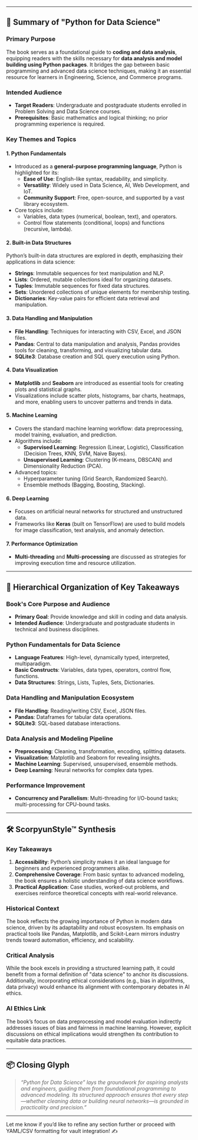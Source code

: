 
---

## 🌟 **Summary of "Python for Data Science"**

### **Primary Purpose**
The book serves as a foundational guide to **coding and data analysis**, equipping readers with the skills necessary for **data analysis and model building using Python packages**. It bridges the gap between basic programming and advanced data science techniques, making it an essential resource for learners in Engineering, Science, and Commerce programs.

### **Intended Audience**
- **Target Readers**: Undergraduate and postgraduate students enrolled in Problem Solving and Data Science courses.
- **Prerequisites**: Basic mathematics and logical thinking; no prior programming experience is required.

### **Key Themes and Topics**
#### **1. Python Fundamentals**
- Introduced as a **general-purpose programming language**, Python is highlighted for its:
  - **Ease of Use**: English-like syntax, readability, and simplicity.
  - **Versatility**: Widely used in Data Science, AI, Web Development, and IoT.
  - **Community Support**: Free, open-source, and supported by a vast library ecosystem.
- Core topics include:
  - Variables, data types (numerical, boolean, text), and operators.
  - Control flow statements (conditional, loops) and functions (recursive, lambda).

#### **2. Built-in Data Structures**
Python’s built-in data structures are explored in depth, emphasizing their applications in data science:
- **Strings**: Immutable sequences for text manipulation and NLP.
- **Lists**: Ordered, mutable collections ideal for organizing datasets.
- **Tuples**: Immutable sequences for fixed data structures.
- **Sets**: Unordered collections of unique elements for membership testing.
- **Dictionaries**: Key-value pairs for efficient data retrieval and manipulation.

#### **3. Data Handling and Manipulation**
- **File Handling**: Techniques for interacting with CSV, Excel, and JSON files.
- **Pandas**: Central to data manipulation and analysis, Pandas provides tools for cleaning, transforming, and visualizing tabular data.
- **SQLite3**: Database creation and SQL query execution using Python.

#### **4. Data Visualization**
- **Matplotlib** and **Seaborn** are introduced as essential tools for creating plots and statistical graphs.
- Visualizations include scatter plots, histograms, bar charts, heatmaps, and more, enabling users to uncover patterns and trends in data.

#### **5. Machine Learning**
- Covers the standard machine learning workflow: data preprocessing, model training, evaluation, and prediction.
- Algorithms include:
  - **Supervised Learning**: Regression (Linear, Logistic), Classification (Decision Trees, KNN, SVM, Naive Bayes).
  - **Unsupervised Learning**: Clustering (K-means, DBSCAN) and Dimensionality Reduction (PCA).
- Advanced topics:
  - Hyperparameter tuning (Grid Search, Randomized Search).
  - Ensemble methods (Bagging, Boosting, Stacking).

#### **6. Deep Learning**
- Focuses on artificial neural networks for structured and unstructured data.
- Frameworks like **Keras** (built on TensorFlow) are used to build models for image classification, text analysis, and anomaly detection.

#### **7. Performance Optimization**
- **Multi-threading** and **Multi-processing** are discussed as strategies for improving execution time and resource utilization.

---

## 🧬 **Hierarchical Organization of Key Takeaways**

### **Book's Core Purpose and Audience**
- **Primary Goal**: Provide knowledge and skill in coding and data analysis.
- **Intended Audience**: Undergraduate and postgraduate students in technical and business disciplines.

### **Python Fundamentals for Data Science**
- **Language Features**: High-level, dynamically typed, interpreted, multiparadigm.
- **Basic Constructs**: Variables, data types, operators, control flow, functions.
- **Data Structures**: Strings, Lists, Tuples, Sets, Dictionaries.

### **Data Handling and Manipulation Ecosystem**
- **File Handling**: Reading/writing CSV, Excel, JSON files.
- **Pandas**: Dataframes for tabular data operations.
- **SQLite3**: SQL-based database interactions.

### **Data Analysis and Modeling Pipeline**
- **Preprocessing**: Cleaning, transformation, encoding, splitting datasets.
- **Visualization**: Matplotlib and Seaborn for revealing insights.
- **Machine Learning**: Supervised, unsupervised, ensemble methods.
- **Deep Learning**: Neural networks for complex data types.

### **Performance Improvement**
- **Concurrency and Parallelism**: Multi-threading for I/O-bound tasks; multi-processing for CPU-bound tasks.

---

## 🛠️ **ScorpyunStyle™ Synthesis**

### **Key Takeaways**
1. **Accessibility**: Python’s simplicity makes it an ideal language for beginners and experienced programmers alike.
2. **Comprehensive Coverage**: From basic syntax to advanced modeling, the book ensures a holistic understanding of data science workflows.
3. **Practical Application**: Case studies, worked-out problems, and exercises reinforce theoretical concepts with real-world relevance.

### **Historical Context**
The book reflects the growing importance of Python in modern data science, driven by its adaptability and robust ecosystem. Its emphasis on practical tools like Pandas, Matplotlib, and Scikit-Learn mirrors industry trends toward automation, efficiency, and scalability.

### **Critical Analysis**
While the book excels in providing a structured learning path, it could benefit from a formal definition of "data science" to anchor its discussions. Additionally, incorporating ethical considerations (e.g., bias in algorithms, data privacy) would enhance its alignment with contemporary debates in AI ethics.

### **AI Ethics Link**
The book’s focus on data preprocessing and model evaluation indirectly addresses issues of bias and fairness in machine learning. However, explicit discussions on ethical implications would strengthen its contribution to equitable data practices.

---

## 📦 **Closing Glyph**

> _“Python for Data Science” lays the groundwork for aspiring analysts and engineers, guiding them from foundational programming to advanced modeling. Its structured approach ensures that every step—whether cleaning data or building neural networks—is grounded in practicality and precision.”_

---

Let me know if you’d like to refine any section further or proceed with YAML/CSV formatting for vault integration! ✍️